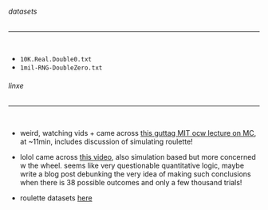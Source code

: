 ###### datasets
<hr><br>

- `10K.Real.Double0.txt`
- `1mil-RNG-DoubleZero.txt`

###### linxe
<hr><br>

- weird, watching vids + came across [this guttag MIT ocw lecture on MC](https://www.youtube.com/watch?v=OgO1gpXSUzU), at ~11min, includes discussion of simulating roulette!

- lolol came across [this video](https://www.youtube.com/watch?v=yVjdXL9xUQw), also simulation based but more concerned w the wheel. seems like very questionable quantitative logic, maybe write a blog post debunking the very idea of making such conclusions when there is 38 possible outcomes and only a few thousand trials!

- roulette datasets [here](http://www.roulette30.com/2014/11/free-spins-download.html)


